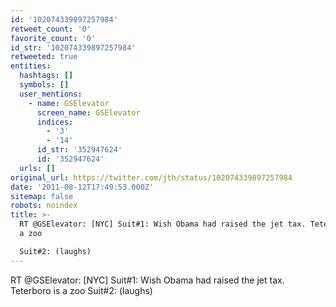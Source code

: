 ```yaml
---
id: '102074339897257984'
retweet_count: '0'
favorite_count: '0'
id_str: '102074339897257984'
retweeted: true
entities:
  hashtags: []
  symbols: []
  user_mentions:
    - name: GSElevator
      screen_name: GSElevator
      indices:
        - '3'
        - '14'
      id_str: '352947624'
      id: '352947624'
  urls: []
original_url: https://twitter.com/jth/status/102074339897257984
date: '2011-08-12T17:49:53.000Z'
sitemap: false
robots: noindex
title: >-
  RT @GSElevator: [NYC] Suit#1: Wish Obama had raised the jet tax. Teterboro is
  a zoo

  Suit#2: (laughs)
---
```


RT @GSElevator: [NYC] Suit#1: Wish Obama had raised the jet tax. Teterboro is a zoo
Suit#2: (laughs)